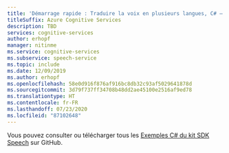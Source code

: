 ```yaml
---
title: 'Démarrage rapide : Traduire la voix en plusieurs langues, C# – Service Speech'
titleSuffix: Azure Cognitive Services
description: TBD
services: cognitive-services
author: erhopf
manager: nitinme
ms.service: cognitive-services
ms.subservice: speech-service
ms.topic: include
ms.date: 12/09/2019
ms.author: erhopf
ms.openlocfilehash: 58e0d916f876af916bc8db32c93af5029641878d
ms.sourcegitcommit: 3d79f737ff34708b48dd2ae45100e2516af9ed78
ms.translationtype: HT
ms.contentlocale: fr-FR
ms.lasthandoff: 07/23/2020
ms.locfileid: "87102648"
---
```

Vous pouvez consulter ou télécharger tous les <a href="https://aka.ms/speech/github-csharp">Exemples C# du kit SDK Speech</a> sur GitHub. 
